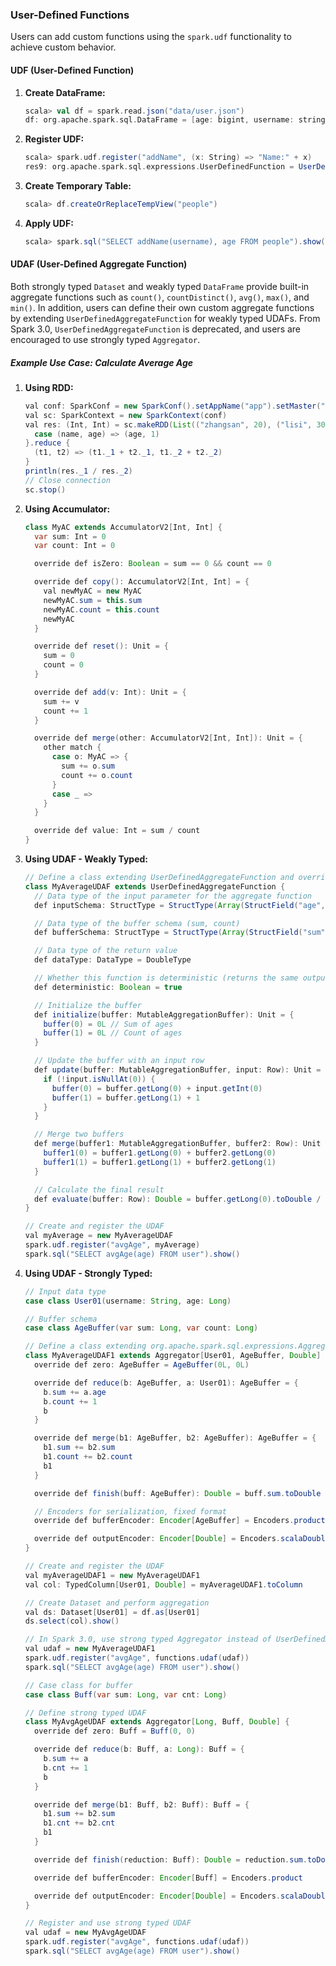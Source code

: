 ### User-Defined Functions

Users can add custom functions using the `spark.udf` functionality to achieve custom behavior.

#### UDF (User-Defined Function)
1. **Create DataFrame:**
    ```scala
    scala> val df = spark.read.json("data/user.json")
    df: org.apache.spark.sql.DataFrame = [age: bigint, username: string]
    ```

2. **Register UDF:**
    ```scala
    scala> spark.udf.register("addName", (x: String) => "Name:" + x)
    res9: org.apache.spark.sql.expressions.UserDefinedFunction = UserDefinedFunction(<function1>, StringType, Some(List(StringType)))
    ```

3. **Create Temporary Table:**
    ```scala
    scala> df.createOrReplaceTempView("people")
    ```

4. **Apply UDF:**
    ```scala
    scala> spark.sql("SELECT addName(username), age FROM people").show()
    ```

#### UDAF (User-Defined Aggregate Function)
Both strongly typed `Dataset` and weakly typed `DataFrame` provide built-in aggregate functions such as `count()`, `countDistinct()`, `avg()`, `max()`, and `min()`. In addition, users can define their own custom aggregate functions by extending `UserDefinedAggregateFunction` for weakly typed UDAFs. From Spark 3.0, `UserDefinedAggregateFunction` is deprecated, and users are encouraged to use strongly typed `Aggregator`.

##### Example Use Case: Calculate Average Age

1. **Using RDD:**
    ```java
    val conf: SparkConf = new SparkConf().setAppName("app").setMaster("local[*]")
    val sc: SparkContext = new SparkContext(conf)
    val res: (Int, Int) = sc.makeRDD(List(("zhangsan", 20), ("lisi", 30), ("wangwu", 40))).map {
      case (name, age) => (age, 1)
    }.reduce {
      (t1, t2) => (t1._1 + t2._1, t1._2 + t2._2)
    }
    println(res._1 / res._2)
    // Close connection
    sc.stop()
    ```

2. **Using Accumulator:**
    ```java
    class MyAC extends AccumulatorV2[Int, Int] {
      var sum: Int = 0
      var count: Int = 0

      override def isZero: Boolean = sum == 0 && count == 0

      override def copy(): AccumulatorV2[Int, Int] = {
        val newMyAC = new MyAC
        newMyAC.sum = this.sum
        newMyAC.count = this.count
        newMyAC
      }

      override def reset(): Unit = {
        sum = 0
        count = 0
      }

      override def add(v: Int): Unit = {
        sum += v
        count += 1
      }

      override def merge(other: AccumulatorV2[Int, Int]): Unit = {
        other match {
          case o: MyAC => {
            sum += o.sum
            count += o.count
          }
          case _ =>
        }
      }

      override def value: Int = sum / count
    }
    ```

3. **Using UDAF - Weakly Typed:**
    ```java
    // Define a class extending UserDefinedAggregateFunction and override its methods
    class MyAverageUDAF extends UserDefinedAggregateFunction {
      // Data type of the input parameter for the aggregate function
      def inputSchema: StructType = StructType(Array(StructField("age", IntegerType)))

      // Data type of the buffer schema (sum, count)
      def bufferSchema: StructType = StructType(Array(StructField("sum", LongType), StructField("count", LongType)))

      // Data type of the return value
      def dataType: DataType = DoubleType

      // Whether this function is deterministic (returns the same output for the same input)
      def deterministic: Boolean = true

      // Initialize the buffer
      def initialize(buffer: MutableAggregationBuffer): Unit = {
        buffer(0) = 0L // Sum of ages
        buffer(1) = 0L // Count of ages
      }

      // Update the buffer with an input row
      def update(buffer: MutableAggregationBuffer, input: Row): Unit = {
        if (!input.isNullAt(0)) {
          buffer(0) = buffer.getLong(0) + input.getInt(0)
          buffer(1) = buffer.getLong(1) + 1
        }
      }

      // Merge two buffers
      def merge(buffer1: MutableAggregationBuffer, buffer2: Row): Unit = {
        buffer1(0) = buffer1.getLong(0) + buffer2.getLong(0)
        buffer1(1) = buffer1.getLong(1) + buffer2.getLong(1)
      }

      // Calculate the final result
      def evaluate(buffer: Row): Double = buffer.getLong(0).toDouble / buffer.getLong(1)
    }

    // Create and register the UDAF
    val myAverage = new MyAverageUDAF
    spark.udf.register("avgAge", myAverage)
    spark.sql("SELECT avgAge(age) FROM user").show()
    ```

4. **Using UDAF - Strongly Typed:**
    ```java
    // Input data type
    case class User01(username: String, age: Long)

    // Buffer schema
    case class AgeBuffer(var sum: Long, var count: Long)

    // Define a class extending org.apache.spark.sql.expressions.Aggregator and override its methods
    class MyAverageUDAF1 extends Aggregator[User01, AgeBuffer, Double] {
      override def zero: AgeBuffer = AgeBuffer(0L, 0L)

      override def reduce(b: AgeBuffer, a: User01): AgeBuffer = {
        b.sum += a.age
        b.count += 1
        b
      }

      override def merge(b1: AgeBuffer, b2: AgeBuffer): AgeBuffer = {
        b1.sum += b2.sum
        b1.count += b2.count
        b1
      }

      override def finish(buff: AgeBuffer): Double = buff.sum.toDouble / buff.count

      // Encoders for serialization, fixed format
      override def bufferEncoder: Encoder[AgeBuffer] = Encoders.product

      override def outputEncoder: Encoder[Double] = Encoders.scalaDouble
    }

    // Create and register the UDAF
    val myAverageUDAF1 = new MyAverageUDAF1
    val col: TypedColumn[User01, Double] = myAverageUDAF1.toColumn

    // Create Dataset and perform aggregation
    val ds: Dataset[User01] = df.as[User01]
    ds.select(col).show()

    // In Spark 3.0, use strong typed Aggregator instead of UserDefinedAggregateFunction
    val udaf = new MyAverageUDAF1
    spark.udf.register("avgAge", functions.udaf(udaf))
    spark.sql("SELECT avgAge(age) FROM user").show()

    // Case class for buffer
    case class Buff(var sum: Long, var cnt: Long)

    // Define strong typed UDAF
    class MyAvgAgeUDAF extends Aggregator[Long, Buff, Double] {
      override def zero: Buff = Buff(0, 0)

      override def reduce(b: Buff, a: Long): Buff = {
        b.sum += a
        b.cnt += 1
        b
      }

      override def merge(b1: Buff, b2: Buff): Buff = {
        b1.sum += b2.sum
        b1.cnt += b2.cnt
        b1
      }

      override def finish(reduction: Buff): Double = reduction.sum.toDouble / reduction.cnt

      override def bufferEncoder: Encoder[Buff] = Encoders.product

      override def outputEncoder: Encoder[Double] = Encoders.scalaDouble
    }

    // Register and use strong typed UDAF
    val udaf = new MyAvgAgeUDAF
    spark.udf.register("avgAge", functions.udaf(udaf))
    spark.sql("SELECT avgAge(age) FROM user").show()
    ```
